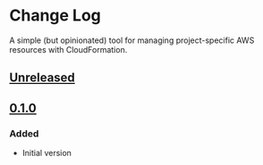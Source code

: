 # Change Log

A simple (but opinionated) tool for managing project-specific AWS resources with CloudFormation. 

## [Unreleased]

## [0.1.0]

### Added
- Initial version

<!-- links -->
[Unreleased]: https://github.com/codeasone/form/compare/v0.1.0...HEAD
[0.1.0]: https://github.com/codeasone/form/compare/8ecea206c3a1a57b2ea4de6d218e696a6d4fa427...v0.1.0
